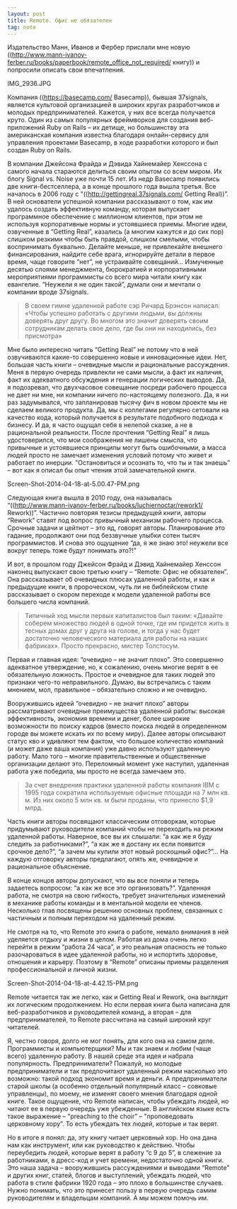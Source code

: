 ```yaml
---
layout: post
title: Remote. Офис не обязателен
tag: note
---
```

Издательство Манн, Иванов и Фербер прислали мне новую ((http://www.mann-ivanov-ferber.ru/books/paperbook/remote_office_not_required/ книгу)) и попросили описать свои впечатления.

IMG_2936.JPG

Компания ((https://basecamp.com/ Basecamp)), бывшая 37signals, является культовой организацией в широких кругах разработчиков и молодых предпринимателей. Кажется, у них все всегда получается круто. Один из самых популярных фреймворков для создания веб-приложений Ruby on Rails – их детище, но большинству эта американская компания известна благодаря онлайн-сервису для управления проектами Basecamp, в ходе разработки которого и был создан Ruby on Rails.

В компании Джейсона Фрайда и Дэвида Хайнемайер Хенссона с самого начала стараются делиться своим опытом со всем миром. Их блогу Signal vs. Noise уже почти 15 лет. Из недр Basecamp появились две книги-бестселлера, а в конце прошлого года вышла третья. Все началось в 2006 году с "((http://gettingreal.37signals.com/ Getting Real))”. В ней основатели успешной компании рассказывают о том, как им удалось создать эффективную команду, которая выпускает программное обеспечение с миллионом клиентов, при этом не используя корпоративные нормы и устоявшиеся приемы. Многие идеи, озвученные в “Getting Real”, казались (а многим кажутся и до сих пор) слишком резкими чтобы быть правдой, слишком смелыми, чтобы воспринимать буквально. Делайте меньше, не привлекайте внешнего финансирования, найдите себе врага, игнорируйте детали в первое время, чаще говорите “нет”, не устраивайте совещаний… Измученные десятью слоями менеджмента, бюрократией и корпоративными мероприятиями программисты со всего мира читали книгу как евангелие. “Неужели я не один такой”, думали они и мечтали о компании вроде 37signals.

> В своем гимне удаленной работе сэр Ричард Брэнсон написал: «Чтобы успешно работать с другими людьми, вы должны доверять друг другу. Во многом это значит доверять своим сотрудникам делать свое дело, где бы они ни находились, без присмотра»

Мне было интересно читать “Getting Real” не потому что в ней озвучиваются какие-то совершенно новые и инновационные идеи. Нет, большая часть книги – очевидные мысли и рациональные рассуждения. Меня в первую очередь привлекли не сами мысли, а факт их наличия, факт их адекватного обсуждения и генерации логических выводов. Да, я подозревал, что двухчасовое совещание посреди рабочего процесса не дает ни мне, ни компании ничего по-настоящему полезного. Да, я ни раз задумывался, что запланировав тысячу фич в новом проекте мы не сделаем великого продукта. Да, мы с коллегами регулярно сетовали на качество кода, который получается в результате подобного подхода к бизнесу. И да, я часто ощущал себя в нелепой сказке, а не в рациональной реальности. После прочтения “Getting Real” я лишь удостоверился, что мои соображения не лишены смысла, что привычные и устоявшиеся принципы могут быть ошибочными, а масса людей просто не замечает изменения условий потому что живет и работает по инерции. "Остановиться и осознать то, что ты и так знаешь” – вот как я описал бы опыт чтения этой замечательной книги.

Screen-Shot-2014-04-18-at-5.00.47-PM.png

Следующая книга вышла в 2010 году, она называлась “((http://www.mann-ivanov-ferber.ru/books/luchiernoctar/rework1/ Rework))”. Частично повторяя тезисы предыдущей книги, авторы “Rework” ставят под вопрос привычный механизм рабочего процесса. Срочные задачи и цейтнот – это яд, говорят авторы. Планирование это гадание, продолжают они под беззвучные улыбки сотен тысяч программистов. И снова это ощущение “да, я же знаю это! неужели все вокруг теперь тоже будут понимать это?!”

И вот, в прошлом году Джейсон Фрайд и Дэвид Хайнемайер Хенссон наконец выпускают свою третью книгу – “Remote: Офис не обязателен”.  Она рассказывает об очевидных плюсах удаленной работы, и как и предыдущие книги, в пророческом, чуть ли не библейском стиле рассказывает о скором переходе к модели удаленной работы все большего числа компаний.

> Типичный ход мысли первых капиталистов был таким: «Давайте соберем множество людей в одной точке, где им придется жить в тесных домах друг у друга на голове, и тогда у нас будет достаточно человеческого материала для работы на наших фабриках». Просто прекрасно, мистер Толстосум.

Первая и главная идея: “очевидно – не значит плохо”. Это совершенно адекватное утверждение, но, к сожалению, очень многие верят в ее обязательную ложность. Простое и очевидное для таких людей это признаки чего-то неправильного. Думаю, вы встречались с таким мнением, мол, правильное – обязательно сложно и не очевидно.

Вооружившись идеей “очевидно – не значит плохо” авторы рассматривают очевидные преимущества удаленной работы: высокая эффективность, экономия времени и денег, более широкие возможности по поиску кадров (вместо поиска людей в определенном городе вы можете искать их по всему миру). Далее авторы описывают статус кво и удивляют тем фактом, что большое количество компаний (и может даже ваша компания) уже давно используют удаленную работу. Мало того – многие правительственные и общественные организации делают это. Переломный момент уже наступил, удаленная работа уже победила, мы просто не всегда замечаем это.

> За счет внедрения практики удаленной работы компания IBM с 1995 года сократила используемые офисные площади на 7 млн кв. м. Из них около 5 млн кв. м были проданы, что принесло $1,9 млрд.

Часть книги авторы посвящают классическим отговоркам, которые придумывают руководители компаний чтобы не переходить на режим удаленной работы. Наверное, все вы их слышали: “а как же я буду следить за работниками?”, “а как же я достану их если появится срочное дело?”, “а зачем мы купили этот новый роскошный офис?”… На каждую отговорку авторы предлагают, опять же, очевидное и рациональное объяснение.

В конце концов авторы допускают, что вы все поняли и теперь задаетесь вопросом: “а как же все это организовать?”. Удаленная работа, не смотря на свою гибкость, требует значительных изменений в механике работы команды и в ментальной модели ее членов. Несколько глав посвящены решению основных проблем, связанных с частичным и полным переходом на удаленный режим.

Не смотря на то, что Remote это книга о работе, немало внимания в ней уделяется отдыху и жизни в целом. Работая из дома очень легко перейти в режим “работа 24 часа”, и это реальная опасность не только разочароваться в идее удаленной работы, но и испортить здоровье, отношения и карьеру. Поэтому в “Remote” описаны приемы разделения профессиональной и личной жизни.

Screen-Shot-2014-04-18-at-4.42.15-PM.png

Remote читается так же легко, как и Getting Real и Rework, она выглядит их логическим продолжением. Но если первая книга была написана для веб-разработчиков и руководителей команд, а вторая – для предпринимателей, то Remote рассчитана на самый широкий круг читателей.

Я, честно говоря, долго не мог понять, для кого она на самом деле. Программисты и компьютерщики? Мы и так знаем и любим (чаще всего) удаленную работу. В нашей среде эта идея и набрала популярность. Предприниматели? Пожалуй, но молодые предприниматели и так предпочитают удаленный режим насколько это возможно: такой подход экономит время и деньги. А предприниматели старой школы (а особенно отдельный популярный класс – совковые управленцы), по моему, не изменят своего мнения благодаря одной книге. Такое ощущение, что Remote написан, чтобы убеждать людей, но читают ее в первую очередь уже убежденные. В английском языке есть такое выражение – "preaching to the choir” – "проповедовать церковному хору”. То есть убеждать тех людей, которые и так верят.

Но в итоге я понял: да, эту книгу читает церковный хор. Но она дана нам как инструмент, или как руководство к действию. Чтобы переубедить людей, которые верят в работу “с 9 до 5”, в слежение за работниками, в дресс-код и учет времени, недостаточно одной книги. Это наша задача – вооружившись рассуждениями и выводами “Remote” и других книг, статей, блогов и выступлений, убеждать людей, что работа в стиле фабрики 1920 года – это плохо в большинстве случаев. Нужно понимать, что это принесет пользу в первую очередь самим руководителям и владельцам компаний. А мы можем помочь им.
